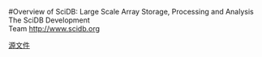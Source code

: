 #Overview of SciDB: Large Scale Array Storage, Processing and Analysis  
The SciDB Development  
Team http://www.scidb.org  

[源文件](http://pan.baidu.com/s/1dF7NLWd)